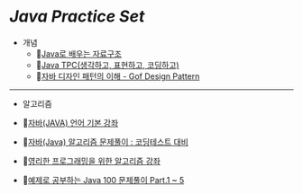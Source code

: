 # ***Java Practice Set***  

- 개념
  - 🔹[Java로 배우는 자료구조](https://www.inflearn.com/course/java-%EC%9E%90%EB%A3%8C%EA%B5%AC%EC%A1%B0/dashboard)  
  - 🔹[Java TPC(생각하고, 표현하고, 코딩하고)](https://www.inflearn.com/course/%EC%9E%90%EB%B0%94-%EC%9E%85%EB%AC%B8-%ED%94%84%EB%A1%9C%EA%B7%B8%EB%9E%98%EB%B0%8D#curriculum)
  - 🔹[자바 디자인 패턴의 이해 - Gof Design Pattern](https://www.inflearn.com/course/%EC%9E%90%EB%B0%94-%EB%94%94%EC%9E%90%EC%9D%B8-%ED%8C%A8%ED%84%B4/dashboard)



---
- 알고리즘




- 🔹[자바(JAVA) 언어 기본 강좌](https://www.inflearn.com/course/%EC%9E%90%EB%B0%94java-%EC%96%B8%EC%96%B4-%EA%B8%B0%EB%B3%B8-%EA%B0%95%EC%A2%8C/dashboard)
- 🔹[자바(Java) 알고리즘 문제풀이 : 코딩테스트 대비](https://www.inflearn.com/course/%EC%9E%90%EB%B0%94-%EC%95%8C%EA%B3%A0%EB%A6%AC%EC%A6%98-%EB%AC%B8%EC%A0%9C%ED%92%80%EC%9D%B4-%EC%BD%94%ED%85%8C%EB%8C%80%EB%B9%84/dashboard)
- 🔹[영리한 프로그래밍을 위한 알고리즘 강좌](https://www.inflearn.com/course/%EC%95%8C%EA%B3%A0%EB%A6%AC%EC%A6%98-%EA%B0%95%EC%A2%8C/dashboard)
- 🔹[예제로 공부하는 Java 100 문제풀이 Part.1 ~ 5](https://www.inflearn.com/course/%EC%9E%90%EB%B0%94-100%EC%A0%9C-1/dashboard)
